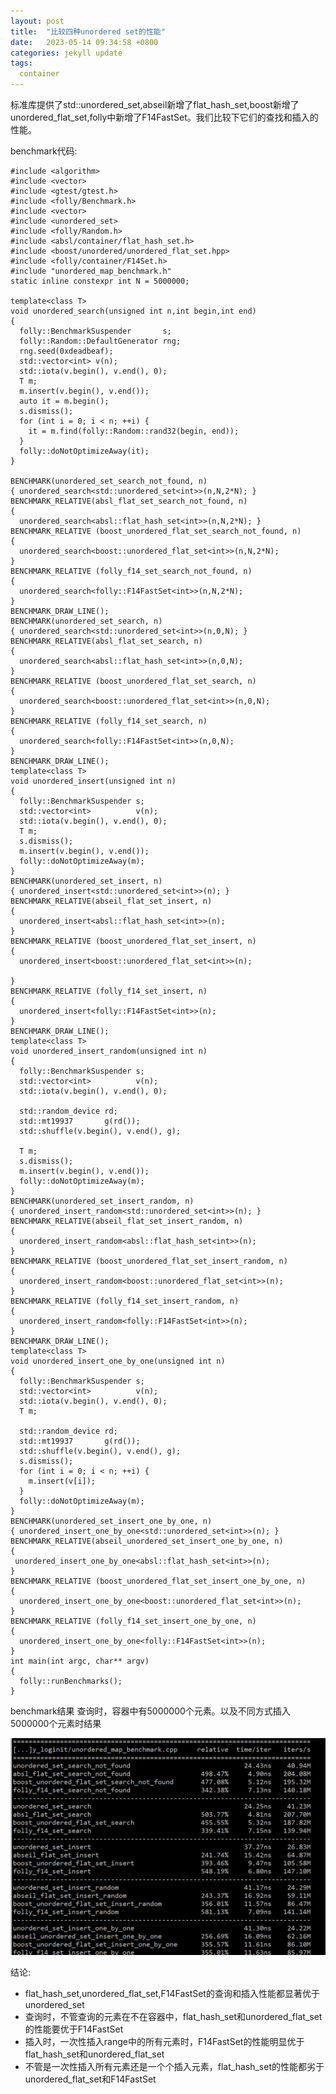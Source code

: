 ```yaml
---
layout: post
title:  "比较四种unordered set的性能"
date:   2023-05-14 09:34:58 +0800
categories: jekyll update
tags:
  container
---
```

标准库提供了std::unordered_set,abseil新增了flat_hash_set,boost新增了unordered_flat_set,folly中新增了F14FastSet。我们比较下它们的查找和插入的性能。

 benchmark代码:

    #include <algorithm>
    #include <vector>
    #include <gtest/gtest.h>
    #include <folly/Benchmark.h>
    #include <vector>
    #include <unordered_set>
    #include <folly/Random.h>
    #include <absl/container/flat_hash_set.h>
    #include <boost/unordered/unordered_flat_set.hpp>
    #include <folly/container/F14Set.h>
    #include "unordered_map_benchmark.h"
    static inline constexpr int N = 5000000;

    template<class T>
    void unordered_search(unsigned int n,int begin,int end)
    {
      folly::BenchmarkSuspender       s;
      folly::Random::DefaultGenerator rng;
      rng.seed(0xdeadbeaf);
      std::vector<int> v(n);
      std::iota(v.begin(), v.end(), 0);
      T m;
      m.insert(v.begin(), v.end());
      auto it = m.begin();
      s.dismiss();
      for (int i = 0; i < n; ++i) {
        it = m.find(folly::Random::rand32(begin, end));
      }
      folly::doNotOptimizeAway(it);
    }

    BENCHMARK(unordered_set_search_not_found, n)
    { unordered_search<std::unordered_set<int>>(n,N,2*N); }
    BENCHMARK_RELATIVE(absl_flat_set_search_not_found, n)
    {
      unordered_search<absl::flat_hash_set<int>>(n,N,2*N); }
    BENCHMARK_RELATIVE (boost_unordered_flat_set_search_not_found, n)
    {
      unordered_search<boost::unordered_flat_set<int>>(n,N,2*N);  
    }
    BENCHMARK_RELATIVE (folly_f14_set_search_not_found, n)
    {
      unordered_search<folly::F14FastSet<int>>(n,N,2*N);  
    }
    BENCHMARK_DRAW_LINE();
    BENCHMARK(unordered_set_search, n)
    { unordered_search<std::unordered_set<int>>(n,0,N); }
    BENCHMARK_RELATIVE(absl_flat_set_search, n)
    {
      unordered_search<absl::flat_hash_set<int>>(n,0,N);  
    }
    BENCHMARK_RELATIVE (boost_unordered_flat_set_search, n)
    {
      unordered_search<boost::unordered_flat_set<int>>(n,0,N);  
    }
    BENCHMARK_RELATIVE (folly_f14_set_search, n)
    {
      unordered_search<folly::F14FastSet<int>>(n,0,N);
    }
    BENCHMARK_DRAW_LINE();
    template<class T>
    void unordered_insert(unsigned int n)
    {
      folly::BenchmarkSuspender s;
      std::vector<int>          v(n);
      std::iota(v.begin(), v.end(), 0);
      T m;
      s.dismiss();
      m.insert(v.begin(), v.end());
      folly::doNotOptimizeAway(m);
    }
    BENCHMARK(unordered_set_insert, n)
    { unordered_insert<std::unordered_set<int>>(n); }
    BENCHMARK_RELATIVE(abseil_flat_set_insert, n)
    {
      unordered_insert<absl::flat_hash_set<int>>(n);
    }
    BENCHMARK_RELATIVE (boost_unordered_flat_set_insert, n)
    {
      unordered_insert<boost::unordered_flat_set<int>>(n);
      
    }
    BENCHMARK_RELATIVE (folly_f14_set_insert, n)
    {
      unordered_insert<folly::F14FastSet<int>>(n);
    }
    BENCHMARK_DRAW_LINE();
    template<class T>
    void unordered_insert_random(unsigned int n)
    {
      folly::BenchmarkSuspender s;
      std::vector<int>          v(n);
      std::iota(v.begin(), v.end(), 0);

      std::random_device rd;
      std::mt19937       g(rd());
      std::shuffle(v.begin(), v.end(), g);

      T m;
      s.dismiss();
      m.insert(v.begin(), v.end());
      folly::doNotOptimizeAway(m);
    }
    BENCHMARK(unordered_set_insert_random, n)
    { unordered_insert_random<std::unordered_set<int>>(n); }
    BENCHMARK_RELATIVE(abseil_flat_set_insert_random, n)
    {
      unordered_insert_random<absl::flat_hash_set<int>>(n);
    }
    BENCHMARK_RELATIVE (boost_unordered_flat_set_insert_random, n)
    {
      unordered_insert_random<boost::unordered_flat_set<int>>(n);
    }
    BENCHMARK_RELATIVE (folly_f14_set_insert_random, n)
    {
      unordered_insert_random<folly::F14FastSet<int>>(n);
    }
    BENCHMARK_DRAW_LINE();
    template<class T>
    void unordered_insert_one_by_one(unsigned int n)
    {
      folly::BenchmarkSuspender s;
      std::vector<int>          v(n);
      std::iota(v.begin(), v.end(), 0);
      T m;

      std::random_device rd;
      std::mt19937       g(rd());
      std::shuffle(v.begin(), v.end(), g);
      s.dismiss();
      for (int i = 0; i < n; ++i) {
        m.insert(v[i]);
      }
      folly::doNotOptimizeAway(m);
    }
    BENCHMARK(unordered_set_insert_one_by_one, n)
    { unordered_insert_one_by_one<std::unordered_set<int>>(n); }
    BENCHMARK_RELATIVE(abseil_unordered_set_insert_one_by_one, n)
    {
     unordered_insert_one_by_one<absl::flat_hash_set<int>>(n);
    }
    BENCHMARK_RELATIVE (boost_unordered_flat_set_insert_one_by_one, n)
    {
      unordered_insert_one_by_one<boost::unordered_flat_set<int>>(n);
    }
    BENCHMARK_RELATIVE (folly_f14_set_insert_one_by_one, n)
    {
      unordered_insert_one_by_one<folly::F14FastSet<int>>(n);
    }
    int main(int argc, char** argv)
    {
      folly::runBenchmarks();
    }

benchmark结果
查询时，容器中有5000000个元素。以及不同方式插入5000000个元素时结果

![benchmark_result](/images/unordered_set_benchmark.jpg)

结论:

- flat_hash_set,unordered_flat_set,F14FastSet的查询和插入性能都显著优于unordered_set
- 查询时，不管查询的元素在不在容器中，flat_hash_set和unordered_flat_set的性能要优于F14FastSet
- 插入时，一次性插入range中的所有元素时，F14FastSet的性能明显优于flat_hash_set和unordered_flat_set
- 不管是一次性插入所有元素还是一个个插入元素，flat_hash_set的性能都劣于unordered_flat_set和F14FastSet

 
